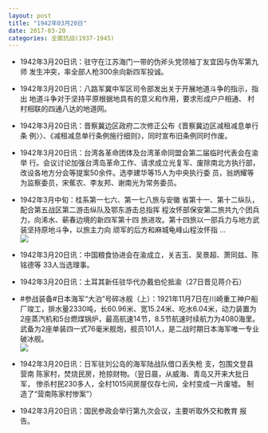 ```yaml
---
layout: post
title: "1942年03月20日"
date: 2017-03-20
categories: 全面抗战(1937-1945)
---
```


<meta name="referrer" content="no-referrer" />

- 1942年3月20日讯：驻守在江苏海门一带的伪斧头党领袖丁友宜因与伪军第九师 发生冲突，率全部人枪300余向新四军投诚。 

- 1942年3月20日讯：八路军冀中军区司令部发出关于开展地道斗争的指示，指出 地道斗争对于坚持平原根据地具有的意义和作用，要求形成户户相通、 村村相联的四通八达的地道网。 

- 1942年3月20日讯：晋察冀边区政府二次修正公布《晋察冀边区减租减息单行条 例〉〉、《减租减息单行条例施行细则》，同时宣布旧条例同时作废。 

- 1942年3月20日讯：台湾各革命团体及台湾革命同盟会第二届临时代表会在渝举 行。会议讨论加强台湾岛革命工作、请求成立光复军、废除南北方执行部，改设各地方分会等提案50余件。选李建华等15人为中央执行委 员，翁炳耀等为监察委员，宋蕉农、李友邦、谢南光为常务委员。 

- 1942年3月中旬：桂系第一七六、第一七八旅与安徽 省第十一、第十二纵队，配合第五战区第二游击纵队及鄂东游击总指挥 程汝怀部保安第二旅共九个团兵力，向浠水、蕲春边境的新四军第十四 旅进攻。第十四旅以一部兵力与地方武装坚持原地斗争，以旅主力向 顽军的后方和麻城龟峰山程汝怀指 ... <br/><img src="https://wx1.sinaimg.cn/large/aca367d8ly1fdt7xzrvgkj20c809zjrf.jpg" />

- 1942年3月20日讯：中国粮食协进会在渝成立，关吉玉、吴景超、萧同兹、陈铭德等 33人当选理事。 

- 1942年3月20日讯：土耳其新任驻华代办戴伯伦抵渝（27日晋见蒋介石） 

- #参战装备#日本海军“大泊”号碎冰舰（上）：1921年11月7日在川崎重工神户船厂竣工，排水量2330吨，长60.96米、宽15.24米、吃水6.04米，动力装置为2座蒸汽机和5台燃煤锅炉，最高航速14节，8.5节航速时续航力为4080海里。武备为2座单装四一式76毫米舰炮，舰员101人，是二战时期日本海军唯一专业破冰舰。 <br/><img src="https://wx4.sinaimg.cn/large/aca367d8ly1fdt2qrfnfkj20dc08wwfl.jpg" />

- 1942年3月20日讯：日军驻刘公岛的海军陆战队借口丢失枪 支，包围文登县营南 陈家村，焚烧民房，抢掠财物。（翌日晨，从威海、青岛又开来大批日军， 惨杀村民230多人，全村1015间房屋仅存七间，全村变成一片废墟。 制造了“营南陈家村惨案”） 

- 1942年3月20日讯：国民参政会举行第九次会议，主要听取外交和教育 报告。 

